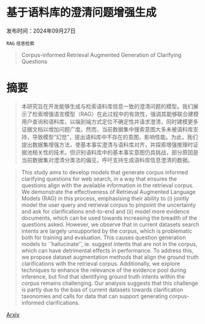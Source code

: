 # 基于语料库的澄清问题增强生成

发布时间：2024年09月27日

`RAG` `信息检索`

> Corpus-informed Retrieval Augmented Generation of Clarifying Questions

# 摘要

> 本研究旨在开发能够生成与检索语料库信息一致的澄清问题的模型。我们展示了检索增强语言模型（RAG）在此过程中的有效性，强调其能够联合建模用户查询和语料库，以端到端方式定位不确定性并请求澄清，同时建模更多证据文档以增加问题广度。然而，当前数据集中搜索意图大多未被语料库支持，导致模型“幻觉”，提出语料库中不存在的意图，影响性能。为此，我们提出数据集增强方法，使基本事实澄清与语料库对齐，并探索增强推理时证据池相关性的技术。但识别语料库中的基本事实意图仍具挑战，部分原因是当前数据集对澄清分类法的偏见，呼吁支持生成语料库信息澄清的数据。

> This study aims to develop models that generate corpus informed clarifying questions for web search, in a way that ensures the questions align with the available information in the retrieval corpus. We demonstrate the effectiveness of Retrieval Augmented Language Models (RAG) in this process, emphasising their ability to (i) jointly model the user query and retrieval corpus to pinpoint the uncertainty and ask for clarifications end-to-end and (ii) model more evidence documents, which can be used towards increasing the breadth of the questions asked. However, we observe that in current datasets search intents are largely unsupported by the corpus, which is problematic both for training and evaluation. This causes question generation models to ``hallucinate'', ie. suggest intents that are not in the corpus, which can have detrimental effects in performance. To address this, we propose dataset augmentation methods that align the ground truth clarifications with the retrieval corpus. Additionally, we explore techniques to enhance the relevance of the evidence pool during inference, but find that identifying ground truth intents within the corpus remains challenging. Our analysis suggests that this challenge is partly due to the bias of current datasets towards clarification taxonomies and calls for data that can support generating corpus-informed clarifications.

[Arxiv](https://arxiv.org/abs/2409.18575)